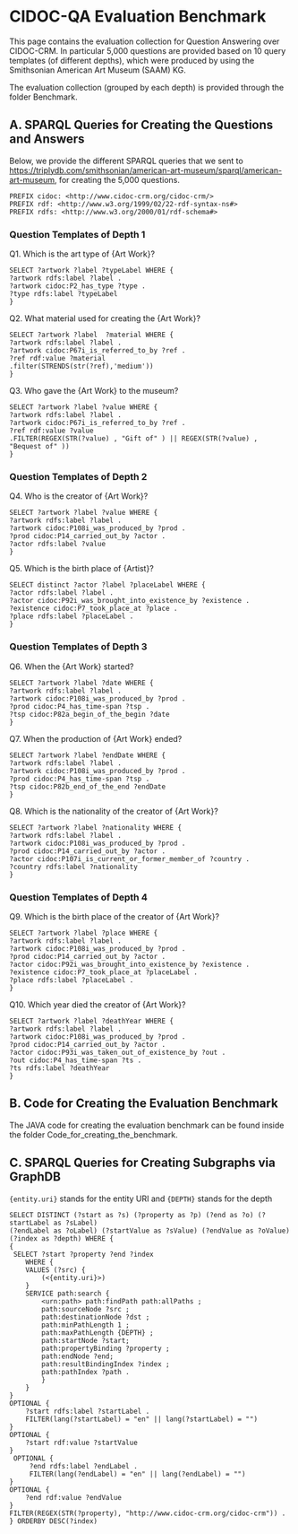 # CIDOC-QA Evaluation Benchmark

This page contains the evaluation collection for Question Answering over CIDOC-CRM.
In particular 5,000 questions are provided based on 10 query templates (of different depths),
which were produced by using the  Smithsonian American Art Museum (SAAM) KG.

The evaluation collection (grouped by each depth) is provided through the folder Benchmark.

## A. SPARQL Queries for Creating the Questions and Answers

Below, we provide the different SPARQL queries that we sent to <https://triplydb.com/smithsonian/american-art-museum/sparql/american-art-museum>,
for creating the 5,000 questions.

```sparql
PREFIX cidoc: <http://www.cidoc-crm.org/cidoc-crm/> 
PREFIX rdf: <http://www.w3.org/1999/02/22-rdf-syntax-ns#> 
PREFIX rdfs: <http://www.w3.org/2000/01/rdf-schema#>  
```

### Question Templates of Depth 1

Q1. Which is the art type of {Art Work}?

```sparql
SELECT ?artwork ?label ?typeLabel WHERE { 
?artwork rdfs:label ?label . 
?artwork cidoc:P2_has_type ?type .  
?type rdfs:label ?typeLabel 
} 
```

Q2. What material used for creating the {Art Work}?

```sparql
SELECT ?artwork ?label  ?material WHERE { 
?artwork rdfs:label ?label .  
?artwork cidoc:P67i_is_referred_to_by ?ref . 
?ref rdf:value ?material 
.filter(STRENDS(str(?ref),'medium')) 
} 
```

Q3. Who gave the {Art Work} to the museum?

```sparql
SELECT ?artwork ?label ?value WHERE { 
?artwork rdfs:label ?label . 
?artwork cidoc:P67i_is_referred_to_by ?ref .  
?ref rdf:value ?value 
.FILTER(REGEX(STR(?value) , "Gift of" ) || REGEX(STR(?value) , "Bequest of" ))  
} 
```

### Question Templates of Depth 2

Q4. Who is the creator of {Art Work}?

```sparql
SELECT ?artwork ?label ?value WHERE {  
?artwork rdfs:label ?label .  
?artwork cidoc:P108i_was_produced_by ?prod .   
?prod cidoc:P14_carried_out_by ?actor .  
?actor rdfs:label ?value  
} 
```

Q5. Which is the birth place of {Artist}?

```sparql
SELECT distinct ?actor ?label ?placeLabel WHERE { 
?actor rdfs:label ?label .  
?actor cidoc:P92i_was_brought_into_existence_by ?existence .  
?existence cidoc:P7_took_place_at ?place . 
?place rdfs:label ?placeLabel . 
} 
```

### Question Templates of Depth 3

Q6. When the {Art Work} started?

```sparql
SELECT ?artwork ?label ?date WHERE { 
?artwork rdfs:label ?label . 
?artwork cidoc:P108i_was_produced_by ?prod .  
?prod cidoc:P4_has_time-span ?tsp .  
?tsp cidoc:P82a_begin_of_the_begin ?date 
} 
```

Q7. When the production of {Art Work} ended?

```sparql
SELECT ?artwork ?label ?endDate WHERE { 
?artwork rdfs:label ?label . 
?artwork cidoc:P108i_was_produced_by ?prod .  
?prod cidoc:P4_has_time-span ?tsp .  
?tsp cidoc:P82b_end_of_the_end ?endDate 
}  
```

Q8. Which is the nationality of the creator of {Art Work}?

```sparql
SELECT ?artwork ?label ?nationality WHERE { 
?artwork rdfs:label ?label .   
?artwork cidoc:P108i_was_produced_by ?prod .    
?prod cidoc:P14_carried_out_by ?actor .    
?actor cidoc:P107i_is_current_or_former_member_of ?country .    
?country rdfs:label ?nationality   
}  
```

### Question Templates of Depth 4

Q9. Which is the birth place of the creator of {Art Work}?

```sparql
SELECT ?artwork ?label ?place WHERE { 
?artwork rdfs:label ?label . 
?artwork cidoc:P108i_was_produced_by ?prod .  
?prod cidoc:P14_carried_out_by ?actor .  
?actor cidoc:P92i_was_brought_into_existence_by ?existence .  
?existence cidoc:P7_took_place_at ?placeLabel . 
?place rdfs:label ?placeLabel . 
} 
```

Q10. Which year died the creator of {Art Work}?

```sparql
SELECT ?artwork ?label ?deathYear WHERE { 
?artwork rdfs:label ?label . 
?artwork cidoc:P108i_was_produced_by ?prod .  
?prod cidoc:P14_carried_out_by ?actor .  
?actor cidoc:P93i_was_taken_out_of_existence_by ?out .    
?out cidoc:P4_has_time-span ?ts .   
?ts rdfs:label ?deathYear   
}  
```

## B. Code for Creating the Evaluation Benchmark

The JAVA code for creating the evaluation benchmark can be found inside the folder  Code_for_creating_the_benchmark.

## C. SPARQL Queries for Creating Subgraphs via GraphDB

`{entity.uri}` stands for the entity URI and `{DEPTH}` stands for the depth

```sparql
SELECT DISTINCT (?start as ?s) (?property as ?p) (?end as ?o) (?startLabel as ?sLabel) 
(?endLabel as ?oLabel) (?startValue as ?sValue) (?endValue as ?oValue) (?index as ?depth) WHERE {
{
 SELECT ?start ?property ?end ?index 
    WHERE {
    VALUES (?src) {
        (<{entity.uri}>)
    }
    SERVICE path:search {
        <urn:path> path:findPath path:allPaths ;
        path:sourceNode ?src ;
        path:destinationNode ?dst ;
        path:minPathLength 1 ;
        path:maxPathLength {DEPTH} ;
        path:startNode ?start;
        path:propertyBinding ?property ;
        path:endNode ?end;
        path:resultBindingIndex ?index ;
        path:pathIndex ?path .
        }
    }
}
OPTIONAL {
    ?start rdfs:label ?startLabel .
    FILTER(lang(?startLabel) = "en" || lang(?startLabel) = "")
}
OPTIONAL {
    ?start rdf:value ?startValue
}
 OPTIONAL {
     ?end rdfs:label ?endLabel .
     FILTER(lang(?endLabel) = "en" || lang(?endLabel) = "")
}
OPTIONAL {
    ?end rdf:value ?endValue
}
FILTER(REGEX(STR(?property), "http://www.cidoc-crm.org/cidoc-crm")) .
} ORDERBY DESC(?index)
```

